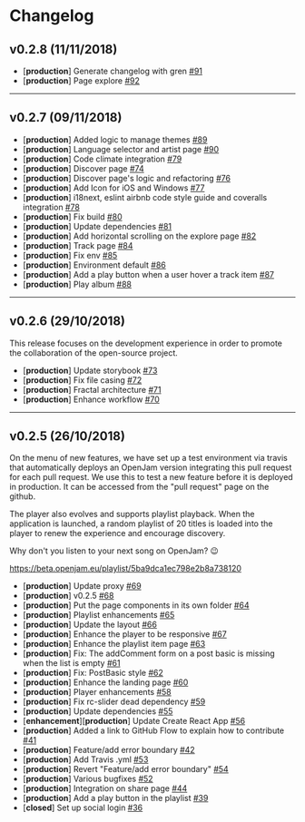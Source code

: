 # Changelog

## v0.2.8 (11/11/2018)
- [**production**] Generate changelog with gren [#91](https://github.com/openjam-eu/openjam/pull/91)
- [**production**] Page explore [#92](https://github.com/openjam-eu/openjam/pull/92)

---

## v0.2.7 (09/11/2018)
- [**production**] Added logic to manage themes [#89](https://github.com/openjam-eu/openjam/pull/89)
- [**production**] Language selector and artist page [#90](https://github.com/openjam-eu/openjam/pull/90)
- [**production**] Code climate integration [#79](https://github.com/openjam-eu/openjam/pull/79)
- [**production**] Discover page [#74](https://github.com/openjam-eu/openjam/pull/74)
- [**production**] Discover page's logic and refactoring [#76](https://github.com/openjam-eu/openjam/pull/76)
- [**production**] Add Icon for iOS and Windows [#77](https://github.com/openjam-eu/openjam/pull/77)
- [**production**] i18next, eslint airbnb code style guide and coveralls integration [#78](https://github.com/openjam-eu/openjam/pull/78)
- [**production**] Fix build [#80](https://github.com/openjam-eu/openjam/pull/80)
- [**production**] Update dependencies [#81](https://github.com/openjam-eu/openjam/pull/81)
- [**production**] Add horizontal scrolling on the explore page [#82](https://github.com/openjam-eu/openjam/pull/82)
- [**production**] Track page [#84](https://github.com/openjam-eu/openjam/pull/84)
- [**production**] Fix env [#85](https://github.com/openjam-eu/openjam/pull/85)
- [**production**] Environment default [#86](https://github.com/openjam-eu/openjam/pull/86)
- [**production**] Add a play button when a user hover a track item [#87](https://github.com/openjam-eu/openjam/pull/87)
- [**production**] Play album [#88](https://github.com/openjam-eu/openjam/pull/88)

---

## v0.2.6 (29/10/2018)
This release focuses on the development experience in order to promote the collaboration of the open-source project.

- [**production**] Update storybook [#73](https://github.com/openjam-eu/openjam/pull/73)
- [**production**] Fix file casing [#72](https://github.com/openjam-eu/openjam/pull/72)
- [**production**] Fractal architecture [#71](https://github.com/openjam-eu/openjam/pull/71)
- [**production**] Enhance workflow [#70](https://github.com/openjam-eu/openjam/pull/70)
---

## v0.2.5 (26/10/2018)
On the menu of new features, we have set up a test environment via travis that automatically deploys an OpenJam version integrating this pull request for each pull request. We use this to test a new feature before it is deployed in production. It can be accessed from the "pull request" page on the github.

The player also evolves and supports playlist playback. When the application is launched, a random playlist of 20 titles is loaded into the player to renew the experience and encourage discovery.

Why don't you listen to your next song on OpenJam? 😉

https://beta.openjam.eu/playlist/5ba9dca1ec798e2b8a738120

- [**production**] Update proxy [#69](https://github.com/openjam-eu/openjam/pull/69)
- [**production**] v0.2.5 [#68](https://github.com/openjam-eu/openjam/pull/68)
- [**production**] Put the page components in its own folder [#64](https://github.com/openjam-eu/openjam/pull/64)
- [**production**] Playlist enhancements [#65](https://github.com/openjam-eu/openjam/pull/65)
- [**production**] Update the layout [#66](https://github.com/openjam-eu/openjam/pull/66)
- [**production**] Enhance the player to be responsive [#67](https://github.com/openjam-eu/openjam/pull/67)
- [**production**] Enhance the playlist item page [#63](https://github.com/openjam-eu/openjam/pull/63)
- [**production**] Fix: The addComment form on a post basic is missing when the list is empty [#61](https://github.com/openjam-eu/openjam/pull/61)
- [**production**] Fix: PostBasic style [#62](https://github.com/openjam-eu/openjam/pull/62)
- [**production**] Enhance the landing page [#60](https://github.com/openjam-eu/openjam/pull/60)
- [**production**] Player enhancements [#58](https://github.com/openjam-eu/openjam/pull/58)
- [**production**] Fix rc-slider dead dependency [#59](https://github.com/openjam-eu/openjam/pull/59)
- [**production**] Update dependencies [#55](https://github.com/openjam-eu/openjam/pull/55)
- [**enhancement**][**production**] Update Create React App [#56](https://github.com/openjam-eu/openjam/pull/56)
- [**production**] Added a link to GitHub Flow to explain how to contribute [#41](https://github.com/openjam-eu/openjam/pull/41)
- [**production**] Feature/add error boundary [#42](https://github.com/openjam-eu/openjam/pull/42)
- [**production**] Add Travis .yml [#53](https://github.com/openjam-eu/openjam/pull/53)
- [**production**] Revert "Feature/add error boundary" [#54](https://github.com/openjam-eu/openjam/pull/54)
- [**production**] Various bugfixes [#52](https://github.com/openjam-eu/openjam/pull/52)
- [**production**] Integration on share page [#44](https://github.com/openjam-eu/openjam/pull/44)
- [**production**] Add a play button in the playlist [#39](https://github.com/openjam-eu/openjam/pull/39)
- [**closed**] Set up social login [#36](https://github.com/openjam-eu/openjam/pull/36)